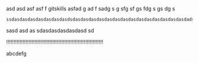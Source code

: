 asd asd asf asf f gitskills
asfad g
ad
f 
sadg
 s
 g 
 sfg
  sf
  gs
   fdg
   s
    gs
    dg
    s

    ssdasdasdasdasdasdasdasdsdasdasdasdasdasdasdasdasdasdasdasdasdasdasdadsadad


sasd asd as sdasdasdasdasdasd
 sd

























!!!!!!!!!!!!!!!!!!!!!!!!!!!!!!!!!!!!!!!!!!!!!!!!!!!!!!!!!!!!!!!!!




abcdefg
